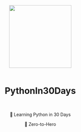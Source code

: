 
<div align="center"> 
  <img src="https://user-images.githubusercontent.com/78722016/200126747-395cffee-5dc2-48d5-984a-52aafc5cb9f8.png" width="200">  
</div> <br>
<div align="center">

# PythonIn30Days

</div>

 <br>
 
<div align="center">

🌱 Learning Python in 30 Days 
  

🔭 Zero-to-Hero  

</div>
